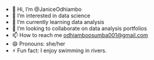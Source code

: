 - 👋 Hi, I’m @JaniceOdhiambo
- 👀 I’m interested in data science
- 🌱 I’m currently learning data analysis
- 💞️ I’m looking to collaborate on data analysis portfolios
- 📫 How to reach me odhiamboosumba001@gmail.com
- 😄 Pronouns: she/her
- ⚡ Fun fact: I enjoy swimming in rivers.

<!---
JaniceOdhiambo/JaniceOdhiambo is a ✨ special ✨ repository because its `README.md` (this file) appears on your GitHub profile.
You can click the Preview link to take a look at your changes.
--->
